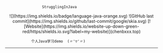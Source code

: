                      StrugglingInJava 
<center>
![](https://img.shields.io/badge/language-java-orange.svg)
![GitHub last commit](https://img.shields.io/github/last-commit/google/skia.svg)
[![Website](https://img.shields.io/website-up-down-green-red/https/shields.io.svg?label=my-website)](chenbxxx.top)
</center>

                个人Java学习demo  (〃'▽'〃)

---


